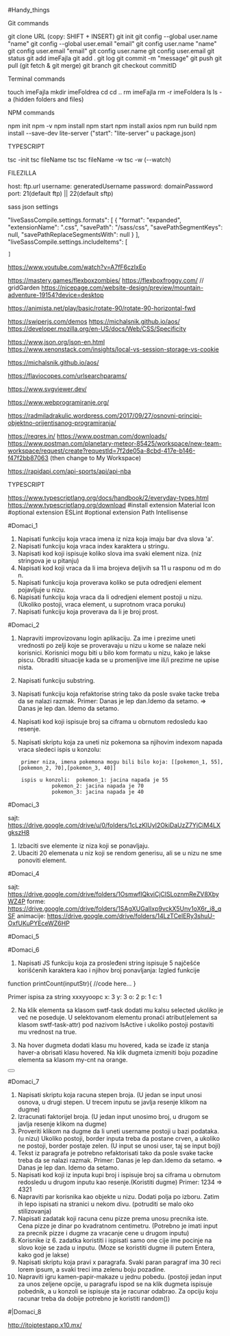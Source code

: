 #Handy_things

Git commands

git clone URL (copy: SHIFT + INSERT)
git init
git config --global user.name "name" 
git config --global user.email "email"
git config user.name "name"
git config user.email "email"
git config user.name
git config user.email
git status
git add imeFajla
git add .
git log
git commit -m "message"
git push
git pull (git fetch & git merge)
git branch
git checkout commitID

Terminal commands

touch imeFajla
mkdir imeFoldrea
cd
cd ..
rm imeFajla
rm -r imeFoldera
ls
ls -a (hidden folders and files)

NPM commands

npm init
npm -v
npm install
npm start
npm install axios
npm run build
npm install --save-dev lite-server ("start": "lite-server" u package.json)

TYPESCRIPT

tsc -init
tsc fileName
tsc
tsc fileName -w
tsc -w (--watch)

FILEZILLA

host: ftp.url
username: generatedUsername
password: domainPassword
port: 21(default ftp) || 22(default sftp)

sass json settings 

"liveSassCompile.settings.formats": [
        {
            "format": "expanded",
            "extensionName": ".css",
            "savePath": "/sass/css",
            "savePathSegmentKeys": null,
            "savePathReplaceSegmentsWith": null
        }
    ],
    "liveSassCompile.settings.includeItems": [
    
    ]
    
https://www.youtube.com/watch?v=A7fF6czIxEo

https://mastery.games/flexboxzombies/
https://flexboxfroggy.com/ // gridGarden
https://nicepage.com/website-design/preview/mountain-adventure-19154?device=desktop

https://animista.net/play/basic/rotate-90/rotate-90-horizontal-fwd

https://swiperjs.com/demos
https://michalsnik.github.io/aos/
https://developer.mozilla.org/en-US/docs/Web/CSS/Specificity

https://www.json.org/json-en.html
https://www.xenonstack.com/insights/local-vs-session-storage-vs-cookie

https://michalsnik.github.io/aos/

https://flaviocopes.com/urlsearchparams/

https://www.svgviewer.dev/

https://www.webprogramiranje.org/

https://radmiladrakulic.wordpress.com/2017/09/27/osnovni-principi-objektno-orijentisanog-programiranja/

https://reqres.in/
https://www.postman.com/downloads/
https://www.postman.com/planetary-meteor-85425/workspace/new-team-workspace/request/create?requestId=7f2de05a-8cbd-417e-b146-f47f2bb87063 (then change to My Workspace)

https://rapidapi.com/api-sports/api/api-nba

TYPESCRIPT

https://www.typescriptlang.org/docs/handbook/2/everyday-types.html
https://www.typescriptlang.org/download
#install extension Material Icon
#optional extension ESLint
#optional extension Path Intellisense

#Domaci_1

1. Napisati funkciju koja vraca imena iz niza koja imaju bar dva slova 'a'.
2. Napisati funkciju koja vraca index karaktera u stringu.
3. Napisati kod koji ispisuje koliko slova ima svaki element niza. (niz stringova je u pitanju)
4. Napisati kod koji vraca da li ima brojeva deljivih sa 11 u rasponu od m do n.
5. Napisati funkciju koja proverava koliko se puta odredjeni element pojavljuje u nizu.
6. Napisati funkciju koja vraca da li odredjeni element postoji u nizu. (Ukoliko postoji, vraca element, u suprotnom vraca poruku)
7. Napisati funkciju koja proverava da li je broj prost.

#Domaci_2

1. Napraviti improvizovanu login aplikaciju. Za ime i prezime uneti vrednosti po zelji koje se proveravaju u nizu u kome se nalaze neki korisnici. Korisnici mogu biti u bilo kom formatu u nizu, kako je lakse piscu.
   Obraditi situacije kada se u promenljive ime ili/i prezime ne upise nista.
2. Napisati funkciju substring.
3. Napisati funkciju koja refaktorise string tako da posle svake tacke treba da se nalazi razmak. Primer: Danas je lep dan.Idemo da setamo. => Danas je lep dan. Idemo da setamo.
4. Napisati kod koji ispisuje broj sa ciframa u obrnutom redosledu kao resenje.
5. Napisati skriptu koja za uneti niz pokemona sa njihovim indexom napada vraca sledeci ispis u konzolu:

		primer niza, imena pokemona mogu bili bilo koja: [[pokemon_1, 55],[pokemon_2, 70],[pokemon_3, 40]]
	
		ispis u konzoli:  pokemon_1: jacina napada je 55
			  	  pokemon_2: jacina napada je 70
			  	  pokemon_3: jacina napada je 40

#Domaci_3

sajt:
	https://drive.google.com/drive/u/0/folders/1cLzKlUyI2OkiDaUzZ7YjCiM4LXgkszH8

1. Izbaciti sve elemente iz niza koji se ponavljaju.
2. Ubaciti 20 elemenata u niz koji se rendom generisu, ali se u nizu ne sme ponoviti element.

#Domaci_4

sajt: 
    https://drive.google.com/drive/folders/1OsmwfIQkviCjClSLoznmReZV8XbyWZ4P
forme:
    https://drive.google.com/drive/folders/1SAgXUGaIIxp9vckX5Unv1oX6r_i8_qSF
animacije: 
    https://drive.google.com/drive/folders/14LzTCelERy3shuU-OxfUKuPYEceWZ6HP

#Domaci_5

#Domaci_6

1. Napisati JS funkciju koja za prosleđeni string ispisuje 5 najčešće korišćenih karaktera kao i njihov
broj ponavljanja:
Izgled funkcije

function printCount(inputStr){
 //code here...
}

Primer ispisa za string xxxyyoopc
x: 3
y: 3
o: 2
p: 1
c: 1

2. Na klik elementa sa klasom swtf-task dodati mu kalsu selected ukoliko je već ne poseduje. U
selektovanom elementu pronaći atribut(element sa klasom swtf-task-attr) pod nazivom
IsActive i ukoliko postoji postaviti mu vrednost na true.

<!-- <div class="swtf-task">
 <p class="swtf-task-text">Lorem ipsum dolor sit amet, consectetur
adipiscing elit</p>
 <div class="swtf-task-attr">
 <p><span class="attr-name">Priority</span> : <span
class="attr-value">1</span><p>
 </div>
 <div class="swtf-task-attr">
 <p><span class="attr-name">IsActive</span> : <span
class="attr-value">false</span><p>
 </div>
</div>
<div class="swtf-task">
 <p class="swtf-task-text">Lorem ipsum dolor sit amet, consectetur
adipiscing elit</p>
<div class="swtf-task-attr">
 <p><span class="attr-name">Priority</span> : <span
class="attr-value">3</span><p>
 </div>
 <div class="swtf-task-attr">
 <p><span class="attr-name">IsActive</span> : <span
class="attr-value">false</span><p>
 </div>
</div>
<div class="swtf-task">
 <p class="swtf-task-text">Lorem ipsum dolor sit amet, consectetur
adipiscing elit</p>
</div>
<div class="swtf-task">
 <p class="swtf-task-text">Lorem ipsum dolor sit amet, consectetur
adipiscing elit</p>
 <div class="swtf-task-attr">
 <p><span class="attr-name">Priority</span> : <span
class="attr-value">5</span><p>
 </div>
 <div class="swtf-task-attr">
 <p><span class="attr-name">IsActive</span> : <span
class="attr-value">false</span><p>
 </div>
</div>
<div class="swtf-task">
 <p class="swtf-task-text">Lorem ipsum dolor sit amet, consectetur
adipiscing elit</p>
</div> -->

3. Na hover dugmeta dodati klasu mu hovered, kada se izađe iz stanja haver-a obrisati klasu
hovered. Na klik dugmeta izmeniti boju pozadine elementa sa klasom my-cnt na orange.

<div class="my-cnt">
 <button class="my-btn">
</div>

#Domaci_7

1. Napisati skriptu koja racuna stepen broja. (U jedan se input unosi osnova, u drugi stepen. U trecem inputu se javlja resenje klikom na dugme)
2. Izracunati faktorijel broja. (U jedan input unosimo broj, u drugom se javlja resenje klikom na dugme)
3. Proveriti klikom na dugme da li uneti username postoji u bazi podataka.(u nizu) Ukoliko postoji, border inputa treba da postane crven, a ukoliko ne postoji, border postaje zelen. (U input se unosi user, taj se input boji)
4. Tekst iz paragrafa je potrebno refaktorisati tako da posle svake tacke treba da se nalazi razmak. Primer: Danas je lep dan.Idemo da setamo. => Danas je lep dan. Idemo da setamo.
5. Napisati kod koji iz inputa kupi broj i ispisuje broj sa ciframa u obrnutom redosledu u drugom inputu kao resenje.(Koristiti dugme) Primer: 1234 => 4321
6. Napraviti par korisnika kao objekte u nizu. Dodati polja po izboru. Zatim ih lepo ispisati na stranici u nekom divu. (potruditi se malo oko stilizovanja)
7. Napisati zadatak koji racuna cenu pizze prema unosu precnika iste. Cena pizze je dinar po kvadratnom centimetru. (Potrebno je imati input za precnik pizze i dugme za vracanje cene u drugom inputu)
8. Korisnike iz 6. zadatka koristiti i ispisati samo one cije ime pocinje na slovo koje se zada u inputu. (Moze se koristiti dugme ili putem Entera, kako god je lakse)
9. Napisati skriptu koja pravi x paragrafa. Svaki paran paragraf ima 30 reci lorem ipsum, a svaki treci ima zelenu boju pozadine.
10. Napraviti igru kamen-papir-makaze u jednu pobedu. (postoji jedan input za unos zeljene opcije, u paragrafu ispod se na klik dugmeta ispisuje pobednik, a u konzoli se ispisuje sta je racunar odabrao. 
    Za opciju koju racunar treba da dobije potrebno je koristiti random())

#|Domaci_8

http://itoiptestapp.x10.mx/